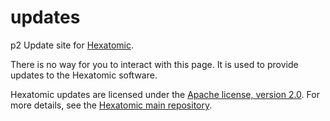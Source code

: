 # updates

p2 Update site for [Hexatomic](https://hexatomic.github.io).

There is no way for you to interact with this page. It is used to provide updates to the Hexatomic software.

Hexatomic updates are licensed under the [Apache license, version 2.0](LICENSE). For more details, see the [Hexatomic main repository](https://github.com/hexatomic/hexatomic).
